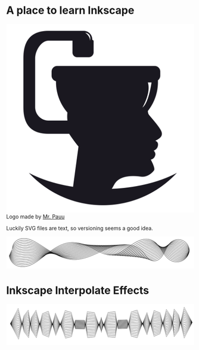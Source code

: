 # A place to learn Inkscape

![Headsink Logo](Headsink.svg)
Logo made by [Mr. Pauu](https://twitter.com/mr_pauu)

Luckily SVG files are text, so versioning seems a good idea.

![Interpolated Vector](InterpolatePathEffect.svg)

# Inkscape Interpolate Effects

![Interpolate Sub Path Vector](InterpolateSubPath.svg)